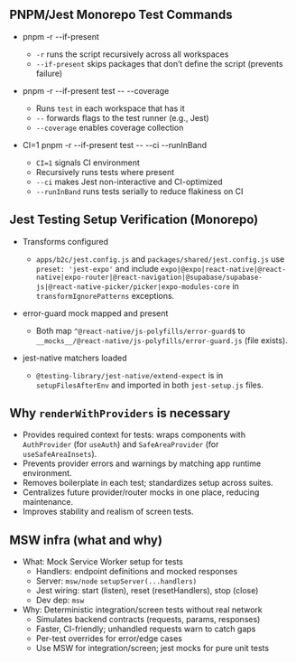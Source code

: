 ## PNPM/Jest Monorepo Test Commands

- pnpm -r --if-present
  - `-r` runs the script recursively across all workspaces
  - `--if-present` skips packages that don’t define the script (prevents failure)

- pnpm -r --if-present test -- --coverage
  - Runs `test` in each workspace that has it
  - `--` forwards flags to the test runner (e.g., Jest)
  - `--coverage` enables coverage collection

- CI=1 pnpm -r --if-present test -- --ci --runInBand
  - `CI=1` signals CI environment
  - Recursively runs tests where present
  - `--ci` makes Jest non-interactive and CI-optimized
  - `--runInBand` runs tests serially to reduce flakiness on CI

## Jest Testing Setup Verification (Monorepo)

- Transforms configured
  - `apps/b2c/jest.config.js` and `packages/shared/jest.config.js` use `preset: 'jest-expo'` and include `expo|@expo|react-native|@react-native|expo-router|@react-navigation|@supabase/supabase-js|@react-native-picker/picker|expo-modules-core` in `transformIgnorePatterns` exceptions.

- error-guard mock mapped and present
  - Both map `^@react-native/js-polyfills/error-guard$` to `__mocks__/@react-native/js-polyfills/error-guard.js` (file exists).

- jest-native matchers loaded
  - `@testing-library/jest-native/extend-expect` is in `setupFilesAfterEnv` and imported in both `jest-setup.js` files.

## Why `renderWithProviders` is necessary

- Provides required context for tests: wraps components with `AuthProvider` (for `useAuth`) and `SafeAreaProvider` (for `useSafeAreaInsets`).
- Prevents provider errors and warnings by matching app runtime environment.
- Removes boilerplate in each test; standardizes setup across suites.
- Centralizes future provider/router mocks in one place, reducing maintenance.
- Improves stability and realism of screen tests.

## MSW infra (what and why)

- What: Mock Service Worker setup for tests
  - Handlers: endpoint definitions and mocked responses
  - Server: `msw/node` `setupServer(...handlers)`
  - Jest wiring: start (listen), reset (resetHandlers), stop (close)
  - Dev dep: `msw`
- Why: Deterministic integration/screen tests without real network
  - Simulates backend contracts (requests, params, responses)
  - Faster, CI-friendly; unhandled requests warn to catch gaps
  - Per-test overrides for error/edge cases
  - Use MSW for integration/screen; jest mocks for pure unit tests


